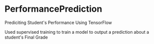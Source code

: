 # PerformancePrediction
Prediciting Student's Performance Using TensorFlow

Used supervised training to train a model to output
a prediction about a student's Final Grade

